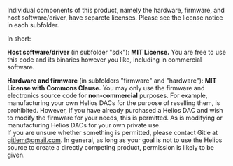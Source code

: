 Individual components of this product, namely the hardware, firmware, and host software/driver, have separete licenses. Please see the license notice in each subfolder.

In short:

**Host software/driver** (in subfolder "sdk"): **MIT License.** You are free to use this code and its binaries however you like, including in commercial software.

**Hardware and firmware** (in subfolders "firmware" and "hardware"): **MIT License with Commons Clause.** You may only use the firmware and electronics source code for **non-commercial** purposes. For example, manufacturing your own Helios DACs for the purpose of reselling them, is prohibited. However, if you have already purchased a Helios DAC and wish to modify the firmware for your needs, this is permitted. As is modifying or manufacturing Helios DACs for your own private use.  
If you are unsure whether something is permitted, please contact Gitle at gitlem@gmail.com. In general, as long as your goal is not to use the Helios source to create a directly competing product, permission is likely to be given.